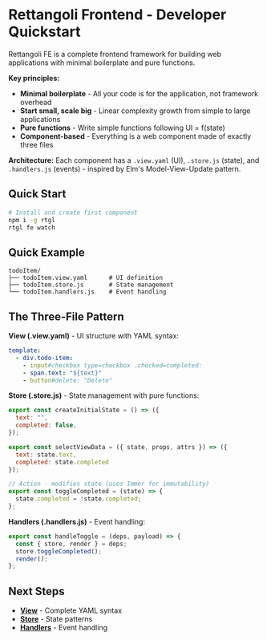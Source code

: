 # Rettangoli Frontend - Developer Quickstart

Rettangoli FE is a complete frontend framework for building web applications with minimal boilerplate and pure functions.

**Key principles:**
- **Minimal boilerplate** - All your code is for the application, not framework overhead
- **Start small, scale big** - Linear complexity growth from simple to large applications
- **Pure functions** - Write simple functions following UI = f(state)
- **Component-based** - Everything is a web component made of exactly three files

**Architecture:** Each component has a `.view.yaml` (UI), `.store.js` (state), and `.handlers.js` (events) - inspired by Elm's Model-View-Update pattern.

## Quick Start

```bash
# Install and create first component
npm i -g rtgl
rtgl fe watch
```

## Quick Example

```
todoItem/
├── todoItem.view.yaml      # UI definition
├── todoItem.store.js       # State management  
└── todoItem.handlers.js    # Event handling
```

## The Three-File Pattern

**View (.view.yaml)** - UI structure with YAML syntax:
```yaml
template:
  - div.todo-item:
    - input#checkbox type=checkbox .checked=completed:
    - span.text: "${text}"
    - button#delete: "Delete"
```

**Store (.store.js)** - State management with pure functions:
```js
export const createInitialState = () => ({
  text: "",
  completed: false,
});

export const selectViewData = ({ state, props, attrs }) => ({
  text: state.text,
  completed: state.completed
});

// Action - modifies state (uses Immer for immutability)
export const toggleCompleted = (state) => {
  state.completed = !state.completed;
};
```

**Handlers (.handlers.js)** - Event handling:
```js
export const handleToggle = (deps, payload) => {
  const { store, render } = deps;
  store.toggleCompleted();
  render();
};
```

## Next Steps

- **[View](./view.md)** - Complete YAML syntax
- **[Store](./store.md)** - State patterns
- **[Handlers](./handlers.md)** - Event handling

